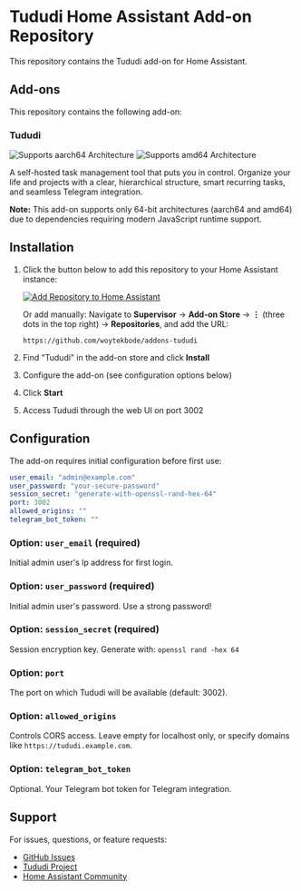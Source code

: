 # Tududi Home Assistant Add-on Repository

This repository contains the Tududi add-on for Home Assistant.

## Add-ons

This repository contains the following add-on:

### Tududi

![Supports aarch64 Architecture][aarch64-shield]
![Supports amd64 Architecture][amd64-shield]

A self-hosted task management tool that puts you in control. Organize your life and projects with a clear, hierarchical structure, smart recurring tasks, and seamless Telegram integration.

**Note:** This add-on supports only 64-bit architectures (aarch64 and amd64) due to dependencies requiring modern JavaScript runtime support.

## Installation

1. Click the button below to add this repository to your Home Assistant instance:

   [![Add Repository to Home Assistant][add-repo-shield]][add-repo]

   Or add manually: Navigate to **Supervisor** → **Add-on Store** → **⋮** (three dots in the top right) → **Repositories**, and add the URL:
   ```
   https://github.com/woytekbode/addons-tududi
   ```

2. Find "Tududi" in the add-on store and click **Install**
3. Configure the add-on (see configuration options below)
4. Click **Start**
5. Access Tududi through the web UI on port 3002

## Configuration

The add-on requires initial configuration before first use:

```yaml
user_email: "admin@example.com"
user_password: "your-secure-password"
session_secret: "generate-with-openssl-rand-hex-64"
port: 3002
allowed_origins: ""
telegram_bot_token: ""
```

### Option: `user_email` (required)
Initial admin user's lp address for first login.

### Option: `user_password` (required)
Initial admin user's password. Use a strong password!

### Option: `session_secret` (required)
Session encryption key. Generate with: `openssl rand -hex 64`

### Option: `port`
The port on which Tududi will be available (default: 3002).

### Option: `allowed_origins`
Controls CORS access. Leave empty for localhost only, or specify domains like `https://tududi.example.com`.

### Option: `telegram_bot_token`
Optional. Your Telegram bot token for Telegram integration.

## Support

For issues, questions, or feature requests:
- [GitHub Issues](https://github.com/woytekbode/addons-tududi/issues)
- [Tududi Project](https://github.com/chrisvel/tududi)
- [Home Assistant Community](https://community.home-assistant.io/)

[aarch64-shield]: https://img.shields.io/badge/aarch64-yes-green.svg
[amd64-shield]: https://img.shields.io/badge/amd64-yes-green.svg
[add-repo-shield]: https://img.shields.io/badge/Add%20Repository-41BDF5?style=for-the-badge&logo=home-assistant&logoColor=white
[add-repo]: https://my.home-assistant.io/redirect/supervisor_add_addon_repository/?repository_url=https%3A%2F%2Fgithub.com%2Fwoytekbode%2Faddons-tududi
